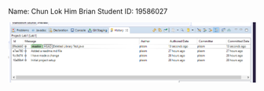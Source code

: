 Name: Chun Lok Him Brian
Student ID: 19586027


![Image](https://github.com/lhbchun/comp3111h-lab1-2020f/blob/master/Capture.PNG)